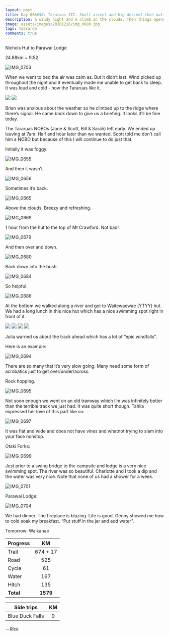 ```yaml
---
layout: post
title: Day 66&#58; Tararuas III. Small ascent and big descent then outta there
description: a windy night and a climb in the clouds. Then things opened up with great views on Mt Crawford. Right after a huge steep descent to the bottom valley and out to Otaki Forks.
image: assets/images/20201216/img_0680.jpg
tags: teararoa
comments: true
---
```


Nichols Hut to Parawai Lodge 

24.88km ~ 9:52

![IMG_0703](/assets/images/20201216/img_0703.jpg)

When we went to bed the air was calm as. But it didn’t last. Wind picked up throughout the night and it eventually made me unable to get back to sleep. It was loud and cold - how the Tararuas like it.

<div class="gallery" data-columns="2">
  <img src="/assets/images/20201216/img_0645.jpg">
  <img src="/assets/images/20201216/img_0647.jpg">
</div>

Brian was anxious about the weather so he climbed up to the ridge where there’s signal. He came back down to give us a briefing. It looks it’ll be fine today. 

The Tararuas NOBOs (Jane & Scott, Bill & Sarah) left early. We ended up leaving at 7am. Half and hour later than we wanted. Scott told me don’t call him a NOBO but because of this I will continue to do just that. 

Initially it was foggy.

![IMG_0655](/assets/images/20201216/img_0655.jpg)

And then it wasn’t. 

![IMG_0656](/assets/images/20201216/img_0656.jpg)

Sometimes it’s back. 

![IMG_0665](/assets/images/20201216/img_0665.jpg)

Above the clouds. Breezy and refreshing. 

![IMG_0669](/assets/images/20201216/img_0669.jpg)

1 hour from the hut to the top of Mt Crawford. Not bad!

![IMG_0679](/assets/images/20201216/img_0679.jpg)

And then over and down. 

![IMG_0680](/assets/images/20201216/img_0680.jpg)

Back down into the bush. 

![IMG_0684](/assets/images/20201216/img_0684.jpg)

So helpful.

![IMG_0686](/assets/images/20201216/img_0686.jpg)

At the bottom we walked along a river and got to Waitewaewae (YTYY) hut. We had a long lunch in this nice hut which has a nice swimming spot right in front of it.

<div class="gallery" data-columns="2">
  <img src="/assets/images/20201216/img_0687.jpg">
  <img src="/assets/images/20201216/img_0688.jpg">
  <img src="/assets/images/20201216/img_0691.jpg">
  <img src="/assets/images/20201216/img_0692.jpg">
</div>

Julia warned us about the track ahead which has a lot of “epic windfalls”. 

Here is an example:

![IMG_0694](/assets/images/20201216/img_0694.jpg)

There are so many that it’s very slow going. Many need some form of acrobatics just to get over/under/across. 

Rock hopping.

![IMG_0695](/assets/images/20201216/img_0695.jpg)

Not soon enough we went on an old tramway which I’m was infinitely better than the terrible track we just had. It was quite short though. Tahlia expressed her love of this part like so:

![IMG_0697](/assets/images/20201216/img_0697.jpg)

It was flat and wide and does not have vines and whatnot trying to slam into your face nonstop. 

Otaki Forks:

![IMG_0699](/assets/images/20201216/img_0699.jpg)

Just prior to a swing bridge to the campsite and lodge is a very nice swimming spot. The river was so beautiful. Charlotte and I took a dip and the water was very nice. Note that none of us had a shower for a week. 

![IMG_0701](/assets/images/20201216/img_0701.jpg)

Parawai Lodge:

![IMG_0704](/assets/images/20201216/img_0704.jpg)

We had dinner. The fireplace is blazing. Life is good. Genny showed me how to cold soak my breakfast. “Put stuff in the jar and add water”.

Tomorrow: Waikanae

| Progress | KM |
| ---- |:----:|
| Trail | 674 + 17 |
| Road | 525 |
| Cycle | 61 |
| Water | 167 |
| Hitch | 135 |
| **Total** | **1579** |

| Side trips | KM |
| ---- |:----:|
| Blue Duck Falls | 9 |




－_Rick_
